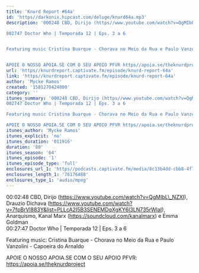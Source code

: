 ```yaml
---
title: 'Knurd Report #64a'
id: 'https//darkonix.hipcast.com/deluge/knurd64a.mp3'
description: '000248 CBD, Dirijo (https//www.youtube.com/watch?v=QgMIbL_NZXI), Drauzio Dichava (https//www.youtube.com/watch?v=7fpBrVl883Y&amp;list=PLLcA2I5B3SENEMDqXgKY6l3LN735rWIaI), Anarquismo, Kanal Marx (https//soundcloud.com/kanalmarx) e Emma Goldman

002747 Doctor Who | Temporada 12 | Eps. 3 a 6


Featuring music Cristina Buarque - Chorava no Meio da Rua e Paulo Vanzolini - Capoeira do Arnaldo


APOIE O NOSSO APOIA.SE COM O SEU APOIO PFVR https//apoia.se/theknurdproject'
url: 'https//knurdreport.captivate.fm/episode/knurd-report-64a'
link: 'https//knurdreport.captivate.fm/episode/knurd-report-64a'
author: 'Mycke Ramos'
created: '1581270424000'
category: ''
itunes_summary: '000248 CBD, Dirijo (https//www.youtube.com/watch?v=QgMIbL_NZXI), Drauzio Dichava (https//www.youtube.com/watch?v=7fpBrVl883Y&list=PLLcA2I5B3SENEMDqXgKY6l3LN735rWIaI), Anarquismo, Kanal Marx (https//soundcloud.com/kanalmarx) e Emma Goldman 
002747 Doctor Who | Temporada 12 | Eps. 3 a 6

Featuring music Cristina Buarque - Chorava no Meio da Rua e Paulo Vanzolini - Capoeira do Arnaldo

APOIE O NOSSO APOIA.SE COM O SEU APOIO PFVR https//apoia.se/theknurdproject'
itunes_author: 'Mycke Ramos'
itunes_explicit: 'no'
itunes_duration: '011916'
duration: '80'
itunes_season: '64'
itunes_episode: '1'
itunes_episode_type: 'full'
enclosures_url_1: 'https//podcasts.captivate.fm/media/8c13b4dd-cbb8-4f7b-9b54-1fe51e1b1089/knurd64a_tc.mp3'
enclosures_length_1: '76176488'
enclosures_type_1: 'audio/mpeg'
---
```

00:02:48 CBD, Dirijo (https://www.youtube.com/watch?v=QgMIbL\_NZXI), Drauzio Dichava (https://www.youtube.com/watch?v=7fpBrVl883Y&list=PLLcA2I5B3SENEMDqXgKY6l3LN735rWIaI), Anarquismo, Kanal Marx (https://soundcloud.com/kanalmarx) e Emma Goldman  
00:27:47 Doctor Who | Temporada 12 | Eps. 3 a 6

Featuring music: Cristina Buarque - Chorava no Meio da Rua e Paulo Vanzolini - Capoeira do Arnaldo

APOIE O NOSSO APOIA.SE COM O SEU APOIO PFVR: https://apoia.se/theknurdproject